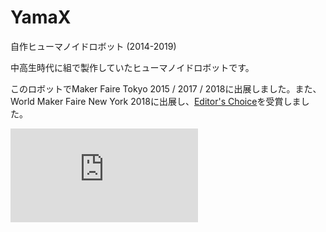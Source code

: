 # YamaX

自作ヒューマノイドロボット (2014-2019)





中高生時代に組で製作していたヒューマノイドロボットです。



このロボットでMaker Faire Tokyo 2015 / 2017 / 2018に出展しました。また、World Maker Faire New York 2018に出展し、[Editor's Choice](https://makerfaire.com/maker/entry/67738/)を受賞しました。

<div class="youtube">
<iframe src="https://www.youtube.com/embed/LzNKoNuXJzA" title="YouTube video player" frameborder="0" allow="accelerometer; autoplay; clipboard-write; encrypted-media; gyroscope; picture-in-picture" allowfullscreen></iframe>
</div>
